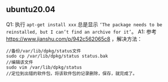 
## ubuntu20.04

Q1: 执行 `apt-get install xxx` 总是显示 `‘The package needs to be reinstalled, but I can’t find an archive for it’`。
A1: 参考 https://www.jianshu.com/p/942c562065c8 ，解决方法：

```
//备份/var/lib/dpkg/status文件
sudo cp /var/lib/dpkg/status status.bak
//编辑该文件
sudo vim /var/lib/dpkg/status
//定位到出错的软件包，将该软件包的记录删除，保存，就完成了。
```

